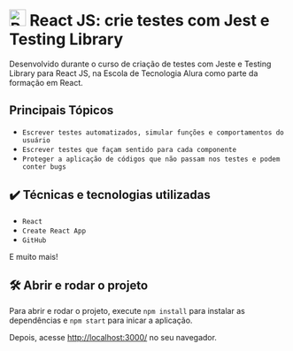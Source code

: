 # <img src="https://upload.wikimedia.org/wikipedia/commons/a/a7/React-icon.svg" alt="React Logo" width="30" height="30"> React JS: crie testes com Jest e Testing Library

Desenvolvido durante o curso de criação de testes com Jeste e Testing Library para React JS, na Escola de Tecnologia Alura como parte da formação em React.

## Principais Tópicos

- `Escrever testes automatizados, simular funções e comportamentos do usuário`
- `Escrever testes que façam sentido para cada componente`
- `Proteger a aplicação de códigos que não passam nos testes e podem conter bugs`

## ✔️ Técnicas e tecnologias utilizadas

- `React`
- `Create React App`
- `GitHub`

E muito mais!

## 🛠️ Abrir e rodar o projeto

Para abrir e rodar o projeto, execute `npm install` para instalar as dependências e `npm start` para inicar a aplicação.

Depois, acesse <a href="http://localhost:3000/">http://localhost:3000/</a> no seu navegador.
